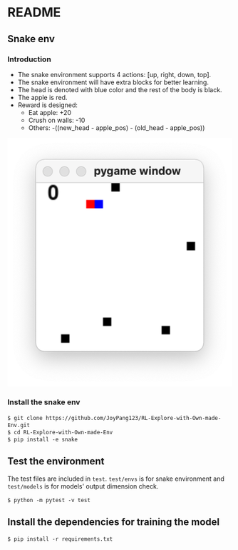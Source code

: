# README

## Snake env

### Introduction
* The snake environment supports 4 actions: [up, right, down, top].
* The snake environment will have extra blocks for better learning.
* The head is denoted with blue color and the rest of the body is black.
* The apple is red.
* Reward is designed:
  * Eat apple: +20
  * Crush on walls: -10
  * Others: -((new_head - apple_pos) - (old_head - apple_pos))

![snake env](./images/snake_env.png)

### Install the snake env
```shell
$ git clone https://github.com/JoyPang123/RL-Explore-with-Own-made-Env.git
$ cd RL-Explore-with-Own-made-Env
$ pip install -e snake
```

## Test the environment
The test files are included in `test`. `test/envs` is for snake environment and `test/models` is for models' output dimension check.
```shell
$ python -m pytest -v test
```

## Install the dependencies for training the model
```shell
$ pip install -r requirements.txt
```

